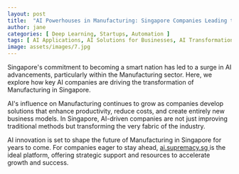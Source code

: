 ```yaml
---
layout: post
title:  "AI Powerhouses in Manufacturing: Singapore Companies Leading the Charge"
author: jane
categories: [ Deep Learning, Startups, Automation ]
tags: [ AI Applications, AI Solutions for Businesses, AI Transformation, Smart Cities ]
image: assets/images/7.jpg
---
```


Singapore's commitment to becoming a smart nation has led to a surge in AI advancements, particularly within the Manufacturing sector. Here, we explore how key AI companies are driving the transformation of Manufacturing in Singapore.

AI's influence on Manufacturing continues to grow as companies develop solutions that enhance productivity, reduce costs, and create entirely new business models. In Singapore, AI-driven companies are not just improving traditional methods but transforming the very fabric of the industry.

AI innovation is set to shape the future of Manufacturing in Singapore for years to come. For companies eager to stay ahead, <a href="https://ai.supremacy.sg" target="_blank"> ai.supremacy.sg </a> is the ideal platform, offering strategic support and resources to accelerate growth and success.
